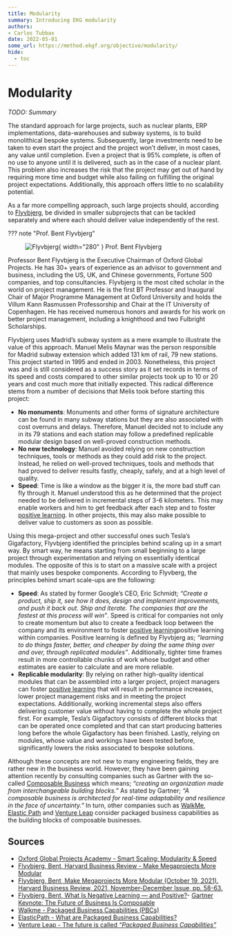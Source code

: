 ```yaml
---
title: Modularity
summary: Introducing EKG modularity
authors:
- Carlos Tubbax
date: 2022-05-01
some_url: https://method.ekgf.org/objective/modularity/
hide:
  - toc
---
```


# Modularity

<!--summary-start-->
_TODO: Summary_
<!--summary-end-->

The standard approach for large projects, such as nuclear 
plants, ERP implementations, data-warehouses and subway systems, 
is to build monolithical bespoke systems. 
Subsequently, large investments need to be taken to even 
start the project and the project won’t deliver, in most cases, 
any value until completion. 
Even a project that is 95% complete, is often of no use to 
anyone until it is delivered, such as in the case of a 
nuclear plant. 
This problem also increases the risk that the project may get out 
of hand by requiring more time and budget while also failing 
on fulfilling the original project expectations.
Additionally, this approach offers little to no scalability
potential.

As a far more compelling approach, such large projects should,
according to
[Flyvbjerg](https://hbr.org/2021/11/make-megaprojects-more-modular),
be divided in smaller subprojects that can be tackled separately
and where each should deliver value independently of the rest.

??? note "Prof. Bent Flyvbjerg"
    <div class="grid" markdown>
    <figure markdown>
      ![Flyvbjerg](https://import.cdn.thinkific.com/404006/Dmb5k6KSpSaiPFXWwe0w_9E5A6165-027A-4B0D-A42B-FA265097E3F6%20-%20bent.jpg){ width="280" }
      <caption>Prof. Bent Flyvbjerg</caption>
    </figure>
    <div markdown>
    Professor Bent Flyvbjerg is the Executive Chairman of 
    Oxford Global Projects.
    He has 30+ years of experience as an advisor to government and business,
    including the US, UK, and Chinese governments, Fortune 500 companies, 
    and top consultancies.
    Flyvbjerg is the most cited scholar in the world on project management. 
    He is the first BT Professor and Inaugural Chair of 
    Major Programme Management at Oxford University and holds the 
    Villum Kann Rasmussen Professorship and Chair at the 
    IT University of Copenhagen. 
    He has received numerous honors and awards for his work on 
    better project management, including a knighthood and two 
    Fulbright Scholarships.
    </div>
    </div>

Flyvbjerg uses Madrid’s subway system as a mere example to illustrate 
the value of this approach. 
Manuel Melis Maynar was the person responsible for Madrid 
subway extension which added 131 km of rail, 79 new stations. 
This project started in 1995 and ended in 2003. 
Nonetheless, this project was and is still considered as a 
success story as it set records in terms of its speed and 
costs compared to other similar projects took up to 10 or 20 
years and cost much more that initially expected. 
This radical difference stems from a number of decisions 
that Melis took before starting this project:

- **No monuments**: Monuments and other forms of signature 
  architecture can be found in many subway stations but they are 
  also associated with cost overruns and delays. 
  Therefore, Manuel decided not to include any in its 79 
  stations and each station may follow a predefined replicable
  modular design based on well-proved construction methods.
- **No new technology**: Manuel avoided relying on new 
  construction techniques, tools or methods as they could add 
  risk to the project. 
  Instead, he relied on well-proved techniques, tools and 
  methods that had proved to deliver results fastly, cheaply, 
  safely, and at a high level of quality.
- **Speed**: Time is like a window as the bigger it is, 
  the more bad stuff can fly through it. 
  Manuel understood this as he determined that the project 
  needed to be delivered in incremental steps of 3-6 kilometers.
  This may enable workers and him to get feedback after each 
  step and to foster [positive learning](../vocab/positive-learning.md). 
  In other projects, this may also make possible to deliver 
  value to customers as soon as possible. 

Using this mega-project and other successful ones such 
Tesla’s Gigafactory, Flyvbjerg identified the principles 
behind scaling up in a smart way. 
By smart way, he means starting from small beginning to a 
large project through experimentation and relying on 
essentially identical modules. 
The opposite of this is to start on a massive scale with 
a project that mainly uses bespoke components. 
According to Flyvberg, the principles behind smart scale-ups 
are the following:

- **Speed**: As stated by former Google’s CEO, Eric Schmidt;
  _“Create a product, ship it, see how it does, design and 
  implement improvements, and push it back out. 
  Ship and iterate.
  The companies that are the fastest at this process will win”_. 
  Speed is critical for companies not only to create momentum 
  but also to create a feedback loop between the company and 
  its environment to foster [positive learning](../vocab/positive-learning.md)positive learning within companies. 
  Positive learning is defined by Flyvbjerg as; _“learning to 
  do things faster, better, and cheaper by doing the same 
  thing over and over, through replicated modules”_. 
  Additionally, tighter time frames result in more controllable
  chunks of work whose budget and other estimates are easier
  to calculate and are more reliable.
- **Replicable modularity**: By relying on rather high-quality
  identical modules that can be assembled into a larger project, 
  project managers can foster [positive learning](../vocab/positive-learning.md) that will result
  in performance increases, lower project management risks and 
  in meeting the project expectations. 
  Additionally, working incremental steps also offers delivering
  customer value without having to complete the whole project
  first.
  For example, Tesla’s Gigafactory consists of different blocks
  that can be operated once completed and that can start
  producing batteries long before the whole Gigafactory has
  been finished.
  Lastly, relying on modules, whose value and workings have been
  tested before, significantly lowers the risks associated to
  bespoke solutions.

Although these concepts are not new to many engineering fields, 
they are rather new in the business world. 
However, they have been gaining attention recently by consulting 
companies such as Gartner with the so-called 
[Composable Business](https://www.gartner.com/smarterwithgartner/gartner-keynote-the-future-of-business-is-composable)
which means; 
_“creating an organization made from interchangeable 
building blocks.”_ 
As stated by Gartner; 
_“A composable business is architected for real-time 
adaptability and resilience in the face of uncertainty.”_ 
In turn, other companies such as 
[WalkMe](https://www.walkme.com/glossary/packaged-business-capabilities/), 
[Elastic Path](https://www.elasticpath.com/blog/what-are-packaged-business-capablities)
and
[Venture Leap](https://venture-leap.com/en/the-leap/the-future-is-called-packaged-business-capabilities-2/)
consider packaged business capabilities as the 
building blocks of composable businesses.


## Sources

- [Oxford Global Projects Academy - Smart Scaling: Modularity & Speed](https://academy.oxfordglobalprojects.com/pages/smart-scaling)
- [Flyvbjerg, Bent, Harvard Business Review - Make Megaprojects More Modular](https://hbr.org/2021/11/make-megaprojects-more-modular)
- [Flyvbjerg, Bent, Make Megaprojects More Modular (October 19, 2021). Harvard Business Review, 2021, November-December Issue, pp. 58-63.](https://papers.ssrn.com/sol3/papers.cfm?abstract_id=3937465)
- [Flyvbjerg, Bent, What Is Negative Learning — and Positive?](https://medium.com/geekculture/what-is-negative-learning-and-how-to-avoid-it-452d9e4c8263)- [Gartner Keynote: The Future of Business Is Composable](https://www.gartner.com/smarterwithgartner/gartner-keynote-the-future-of-business-is-composable)
- [Walkme - Packaged Business Capabilities (PBCs)](https://www.walkme.com/glossary/packaged-business-capabilities/)
- [ElasticPath - What are Packaged Business Capabilities?](https://www.elasticpath.com/blog/what-are-packaged-business-capablities)
- [Venture Leap - The future is called _“Packaged Business Capabilities”_](https://venture-leap.com/en/the-leap/the-future-is-called-packaged-business-capabilities-2/)





